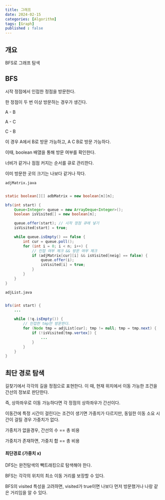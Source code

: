 ```yaml
---
title: 그래프
date: 2024-02-15
categories: [Algorithm]
tags: [Graph]
published : false
---
```


## 개요

BFS로 그래프 탐색

## BFS

시작 정점에서 인접한 정점을 방문한다.

한 정점이 두 번 이상 방문하는 경우가 생긴다.

A - B

A - C

C - B

이 경우 A에서 B로 방문 가능하고, A C B로 방문 가능하다.

이때, boolean 배열을 통해 방문 여부를 확인한다.

너비가 같거나 점점 커지는 순서를 큐로 관리한다.

이미 방문한 곳의 크기는 나보다 같거나 작다.

`adjMatrix.java`

```java

static boolean[][] adbMatrix = new boolean[n][n];

bfs(int start) {
    Queue<Integer> queue = new ArrayDeque<Integer>();
    boolean isVisited[] = new boolean[n];

    queue.offer(start); // 시작 정점 큐에 넣기
    isVisited[start] = true;

    while queue.isEmpty() == false {
        int cur = queue.poll();
        for (int i = 0; i < n; i++) {
            // 인접 여부 체크 && 방문 여부 체크
            if (adjMatrix[cur][i] && isVisited[neig] == false) {
                queue.offer(i);
                isVisited[i] = true;
            }
        }
    }
}
```

`adjList.java`

```java

bfs(int start) {
    ...

    while (!q.isEmpty()) {
        // 인접한 tmp만 방문한다.
        for (Node tmp = adjList[cur]; tmp != null; tmp = tmp.next) {
            if (!isVisited[tmp.vertex]) {
                ...
            }
        }
    }
}

```

## 최단 경로 탐색

길찾기에서 각각의 길을 정점으로 표현한다. 이 때, 현재 위치에서 이동 가능한 조건을 간선의 정보로 판단한다.

즉, 상하좌우로 이동 가능하다면 각 정점의 상하좌우가 간선이다.

이동간에 특정 시간이 걸린다는 조건이 생기면 가중치가 다르지만, 동일한 이동 소요 시간이 걸릴 경우 가중치가 없다.

가중치가 없을경우, 간선의 수 == 총 비용

가중치가 존재하면, 가중치 합 == 총 비용

#### 최단경로 (가중치 x)

DFS는 완전탐색의 빽트래킹으로 탐색해야 한다.

BFS는 각각의 위치의 최소 이동 거리를 보장할 수 있다.

BFS의 visited 특성을 고려하면, visited가 true이면 나보다 먼저 방문했거나 나랑 같은 거리임을 알 수 있다.
